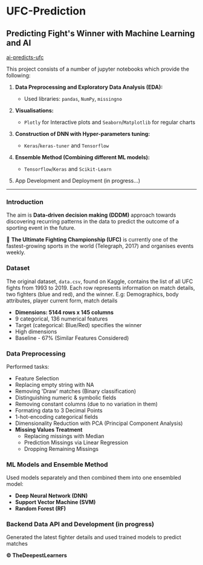 # UFC-Prediction
## Predicting Fight's Winner with Machine Learning and AI

[ai-predicts-ufc](https://ai-predicts-ufc.herokuapp.com)

This project consists of a number of jupyter notebooks which provide the following:

1. __Data Preprocessing and Exploratory Data Analysis (EDA):__
    - Used libraries: `pandas`, `NumPy`, `missingno`
    
2. __Visualisations:__
    - `Plotly` for Interactive plots and `Seaborn`/`Matplotlib` for regular charts
    
3. __Construction of DNN with Hyper-parameters tuning:__
    - `Keras`/`keras-tuner` and `Tensorflow`
    
4. __Ensemble Method (Combining different ML models):__
    - `Tensorflow`/`Keras` and `Scikit-Learn`
    
5. App Development and Deployment (in progress...)

---

### Introduction
The aim is __Data-driven decision making (DDDM)__ approach towards discovering recurring patterns in the data to predict the outcome of a sporting event in the future.

🥊 __The Ultimate Fighting Championship (UFC)__ is currently one of the fastest-growing sports in the world (Telegraph, 2017) and organises events weekly.

### Dataset
The original dataset, `data.csv`, found on Kaggle, contains the list of all UFC fights from 1993 to 2019. Each row represents information on match details, two fighters (blue and red), and the winner.
E.g: Demographics, body attributes, player current form, match details

- __Dimensions: 5144 rows x 145 columns__
- 9 categorical, 136 numerical features
- Target (categorical: Blue/Red) specifies the winner
- High dimensions
- Baseline - 67% (Similar Features Considered)

### Data Preprocessing
Performed tasks:

- Feature Selection
- Replacing empty string with NA
- Removing 'Draw' matches (Binary classification)
- Distinguishing numeric & symbolic fields
- Removing constant columns (due to no variation in them)
- Formating data to 3 Decimal Points
- 1-hot-encoding categorical fields
- Dimensionality Reduction with PCA (Principal Component Analysis)
- __Missing Values Treatment__
  - Replacing missings with Median
  - Prediction Missings via Linear Regression
  - Dropping Remaining Missings
  
### ML Models and Ensemble Method
Used models separately and then combined them into one ensembled model:

- __Deep Neural Network (DNN)__
- __Support Vector Machine (SVM)__
- __Random Forest (RF)__

### Backend Data API and Development (in progress)
Generated the latest fighter details and used trained models to predict matches

__© TheDeepestLearners__



